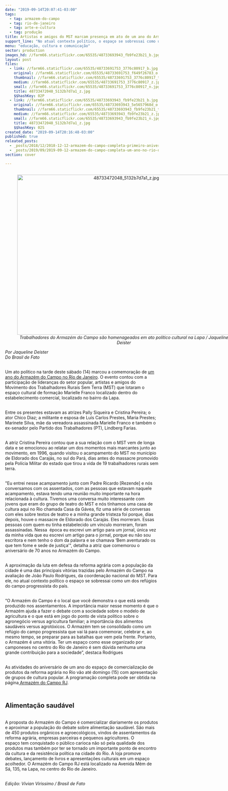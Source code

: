 ```yaml
---
date: "2019-09-14T20:07:41-03:00"
tags:
  - tag: armazem-do-campo
  - tag: rio-de-janeiro
  - tag: arte-e-cultura
  - tag: produção
title: Artistas e amigos do MST marcam presença em ato de um ano do Armazém do Campo RJ
support_line: "No atual contexto político, o espaço se sobressai como um dos refúgios do campo progressista na cidade."
menu: "educação, cultura e comunicação"
sector: production
images_hd: //farm66.staticflickr.com/65535/48733693943_fb9fe23b21_b.jpg
layout: post
files:
  - link: //farm66.staticflickr.com/65535/48733691753_3776c80917_b.jpg
    original: //farm66.staticflickr.com/65535/48733691753_f649f26783_o.jpg
    thumbnail: //farm66.staticflickr.com/65535/48733691753_3776c80917_t.jpg
    medium: //farm66.staticflickr.com/65535/48733691753_3776c80917_z.jpg
    small: //farm66.staticflickr.com/65535/48733691753_3776c80917_n.jpg
    title: 48733472048_5132b7d7a1_z.jpg
    $$hashKey: 02P
  - link: //farm66.staticflickr.com/65535/48733693943_fb9fe23b21_b.jpg
    original: //farm66.staticflickr.com/65535/48733693943_5e5657968d_o.jpg
    thumbnail: //farm66.staticflickr.com/65535/48733693943_fb9fe23b21_t.jpg
    medium: //farm66.staticflickr.com/65535/48733693943_fb9fe23b21_z.jpg
    small: //farm66.staticflickr.com/65535/48733693943_fb9fe23b21_n.jpg
    title: 48733472048_5132b7d7a1_z.jpg
    $$hashKey: 02S
created_date: "2019-09-14T20:16:48-03:00"
published: true
releated_posts:
  - _posts/2018/12/2018-12-12-armazem-do-campo-completa-primeiro-aniversario-em-belo-horizonte-mg.md
  - _posts/2019/09/2019-09-12-armazem-do-campo-completa-um-ano-no-rio-de-janeiro-com-programacao-cultural.md
section: cover

---
```

<div itemprop="author" rel="author">
<div style="text-align:center">
<figure class="image" style="display:inline-block"><img alt="48733472048_5132b7d7a1_z.jpg" height="525" src="//farm66.staticflickr.com/65535/48733693943_fb9fe23b21_b.jpg" width="700" />
<figcaption><em>Trabalhadores do Armaz&eacute;m do Campo s&atilde;o homenageados em ato pol&iacute;tico cultural na Lapa / Jaqueline Deister</em></figcaption>
</figure>
</div>
</div>

<div itemprop="author" rel="author"><em>Por Jaqueline Deister</em><br />
<em>Do Brasil de Fato</em></div>

<div>
<div itemprop="contentLocation">
<p><br />
Um ato pol&iacute;tico na tarde deste s&aacute;bado (14) marcou a comemora&ccedil;&atilde;o de&nbsp;<a href="https://www.brasildefato.com.br/2019/09/10/armazem-do-campo-completa-um-ano-no-rio-de-janeiro-com-programacao-cultural/">um ano do Armaz&eacute;m do Campo no Rio de Janeiro</a>. O evento contou com a participa&ccedil;&atilde;o de lideran&ccedil;as do setor popular, artistas e amigos do Movimento dos Trabalhadores Rurais Sem Terra (MST) que lotaram o espa&ccedil;o cultural de forma&ccedil;&atilde;o Marielle Franco localizado dentro do estabelecimento comercial, localizado no bairro da Lapa.</p>
</div>
</div>

<p><br />
Entre os presentes estavam as atrizes Pally Siqueira e Cristina Pereira; o ator Chico Diaz; a militante e esposa de Lu&iacute;s Carlos Prestes, Maria Prestes; Marinete Silva, m&atilde;e da vereadora assassinada Marielle Franco e tamb&eacute;m o ex-senador pelo Partido dos Trabalhadores (PT), Lindberg Farias.</p>

<p><br />
A atriz Cristina Pereira contou que a sua rela&ccedil;&atilde;o com o MST vem de longa data e se emocionou ao relatar um dos momentos mais marcantes junto ao movimento, em 1996, quando visitou o acampamento do MST no munic&iacute;pio de Eldorado dos Caraj&aacute;s, no sul do Par&aacute;, dias antes do massacre promovido pela Pol&iacute;cia Militar do estado que tirou a vida de 19 trabalhadores rurais sem terra.</p>

<p><br />
&quot;Eu entrei nesse acampamento junto com Padre Ricardo [Rezende] e n&oacute;s conversamos com os assentados, com as pessoas que estavam naquele acampamento, estava tendo uma reuni&atilde;o muito importante na hora relacionada &agrave; cultura. Tivemos uma conversa muito interessante com jovens que eram do grupo de teatro do MST e n&oacute;s t&iacute;nhamos uma casa de cultura aqui no Rio chamada Casa da G&aacute;vea, fiz uma s&eacute;rie de conversas com eles sobre textos de teatro e a minha grande tristeza foi porque, dias depois, houve o massacre de Eldorado dos Caraj&aacute;s. Eles morreram. Essas pessoas com quem eu tinha estabelecido um v&iacute;nculo morreram, foram assassinadas. Nessa&nbsp; &eacute;poca eu escrevi um artigo para um jornal, &uacute;nica vez da minha vida que eu escrevi um artigo para o jornal, porque eu n&atilde;o sou escritora e nem tenho o dom da palavra e se chamava &lsquo;Bem aventurado os que tem fome e sede de justi&ccedil;a&rsquo;&quot;, detalha a atriz que comemorou o anivers&aacute;rio de 70 anos no Armaz&eacute;m do Campo.</p>

<p><br />
A aproxima&ccedil;&atilde;o da luta em defesa da reforma agr&aacute;ria com a popula&ccedil;&atilde;o da cidade &eacute; uma das principais vit&oacute;rias trazidas pelo Armaz&eacute;m do Campo na avalia&ccedil;&atilde;o de Jo&atilde;o Paulo Rodrigues, da coordena&ccedil;&atilde;o nacional do MST. Para ele, no atual contexto pol&iacute;tico o espa&ccedil;o se sobressai como um dos ref&uacute;gios do campo progressista do pa&iacute;s.</p>

<p><br />
&ldquo;O Armaz&eacute;m do Campo &eacute; o local que voc&ecirc; demonstra o que est&aacute; sendo produzido nos assentamentos. A import&acirc;ncia maior nesse momento &eacute; que o Armaz&eacute;m ajuda a fazer o debate com a sociedade sobre o modelo de agricultura e o que est&aacute; em jogo do ponto de vista pol&iacute;tico sobre o agroneg&oacute;cio versus agricultura familiar; a import&acirc;ncia dos alimentos saud&aacute;veis versus agrot&oacute;xicos. O Armaz&eacute;m tem se consolidado como um ref&uacute;gio do campo progressista que vai l&aacute; para comemorar, celebrar e, ao mesmo tempo, se preparar para as batalhas que vem pela frente. Portanto, o Armaz&eacute;m &eacute; uma vit&oacute;ria. Ter um espa&ccedil;o como esse organizado por camponeses no centro do Rio de Janeiro &eacute; sem d&uacute;vida nenhuma uma grande contribui&ccedil;&atilde;o para a sociedade&rdquo;, destaca Rodrigues</p>

<p><br />
As atividades do anivers&aacute;rio de um ano do espa&ccedil;o de comercializa&ccedil;&atilde;o de produtos da reforma agr&aacute;ria no Rio v&atilde;o at&eacute; domingo (15) com apresenta&ccedil;&atilde;o de grupos de cultura popular. A programa&ccedil;&atilde;o completa pode ser obtida na p&aacute;gina<a href="https://www.facebook.com/armazemcamporj/" rel="noopener" target="_blank">&nbsp;Armaz&eacute;m do Campo RJ</a>.</p>

<h2><br />
Alimenta&ccedil;&atilde;o saud&aacute;vel</h2>

<p><br />
A proposta do Armaz&eacute;m do Campo&nbsp;&eacute; comercializar diariamente os produtos e aproximar a popula&ccedil;&atilde;o do debate sobre alimenta&ccedil;&atilde;o saud&aacute;vel. S&atilde;o mais de 450 produtos org&acirc;nicos e agroecol&oacute;gicos, vindos de assentamentos da reforma agr&aacute;ria, empresas parceiras e pequenos agricultores. O espa&ccedil;o&nbsp;tem conquistado o p&uacute;blico carioca n&atilde;o s&oacute; pela qualidade dos produtos mas tamb&eacute;m por ter se tornado um importante ponto de encontro da cultura e da resist&ecirc;ncia pol&iacute;tica na cidade do Rio. A loja promove debates, lan&ccedil;amento de livros e apresenta&ccedil;&otilde;es culturais em um espa&ccedil;o acolhedor. O Armaz&eacute;m do Campo RJ est&aacute; localizado na&nbsp;Avenida M&eacute;m de S&aacute;, 135, na Lapa, no centro do Rio de Janeiro.&nbsp;</p>

<p><br />
<em>Edi&ccedil;&atilde;o: Vivian Virissimo / Brasil de Fato</em></p>

